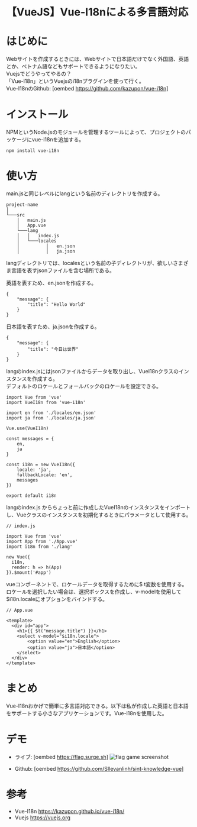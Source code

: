 # 【VueJS】Vue-I18nによる多言語対応

# はじめに
Webサイトを作成するときには、Webサイトで日本語だけでなく外国語、英語とか、ベトナム語などもサポートできるようになりたい。  
Vuejsでどうやってやるの？  
「Vue-I18n」というVuejsのi18nプラグインを使って行く。  
Vue-I18nのGithub: [oembed https://github.com/kazupon/vue-i18n]

# インストール
NPMというNode.jsのモジュールを管理するツールによって、プロジェクトのパッケージにvue-i18nを追加する。
```
npm install vue-i18n
```
# 使い方
main.jsと同じレベルにlangという名前のディレクトリを作成する。
```
project-name
│
└───src
    │   main.js
    │   App.vue
    └───lang
    │   │   index.js
    │   └───locales
    │          │   en.json
    │          │   ja.json
```
langディレクトリでは、localesという名前の子ディレクトリが、欲しいさまざま言語を表すjsonファイルを含む場所である。

英語を表すため、en.jsonを作成する。
```
{
    "message": {
        "title": "Hello World"
    }
}
```

日本語を表すため、ja.jsonを作成する。
```
{
    "message": {
        "title": "今日は世界"
    }
}
```

langのindex.jsにはjsonファイルからデータを取り出し、VueI18nクラスのインスタンスを作成する。  
デフォルトのロケールとフォールバックのロケールを設定できる。
```
import Vue from 'vue'
import VueI18n from 'vue-i18n'

import en from './locales/en.json'
import ja from './locales/ja.json'

Vue.use(VueI18n)

const messages = {
    en,
    ja
}

const i18n = new VueI18n({
    locale: 'ja',
    fallbackLocale: 'en',
    messages
})

export default i18n
```

langのindex.js からちょっと前に作成したVueI18nのインスタンスをインポートし、Vueクラスのインスタンスを初期化するときにパラメータとして使用する。  
```
// index.js

import Vue from 'vue'
import App from './App.vue'
import i18n from './lang'

new Vue({
  i18n,
  render: h => h(App)
}).$mount('#app')
```
vueコンポーネントで、ロケールデータを取得するために$ t変数を使用する。  
ロケールを選択したい場合は、選択ボックスを作成し、v-modelを使用して $i18n.localeにオプションをバインドする。  
```
// App.vue

<template>
  <div id="app">
    <h1>{{ $t("message.title") }}</h1>
    <select v-model="$i18n.locale">
        <option value="en">English</option>
        <option value="ja">日本語</option>
    </select>
  </div>
</template>
```

# まとめ
Vue-I18nおかげで簡単に多言語対応できる。以下は私が作成した英語と日本語をサポートする小さなアプリケーションです。Vue-I18nを使用した。

# デモ
- ライブ: [oembed https://flag.surge.sh]
![flag game screenshot](/knowledge/open.file/download?fileNo=1102)

- Github: [oembed https://github.com/SIlevanlinh/sint-knowledge-vue]

# 参考
- Vue-I18n https://kazupon.github.io/vue-i18n/
- Vuejs https://vuejs.org
